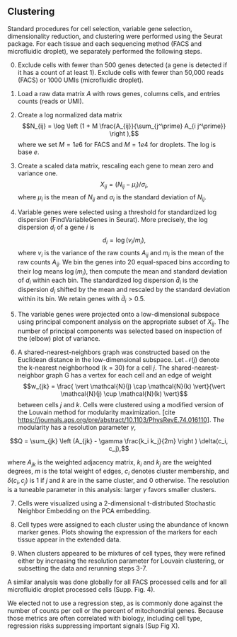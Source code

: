 ## Clustering

Standard procedures for cell selection, variable gene selection, dimensionality reduction, and clustering were performed using the Seurat package. For each tissue and each sequencing method (FACS and microfluidic droplet), we separately performed the following steps.

0. Exclude cells with fewer than 500 genes detected (a gene is detected if it has a count of at least 1). Exclude cells with fewer than 50,000 reads (FACS) or 1000 UMIs (microfluidic droplet).

1. Load a raw data matrix $A$ with rows genes, columns cells, and entries counts (reads or UMI).

2. Create a log normalized data matrix
$$N_{ij} = \log \left (1 + M \frac{A_{ij}}{\sum_{j^\prime} A_{i j^\prime}} \right ),$$
where we set $M = 1e6$ for FACS and $M = 1e4$ for droplets. The log is base $e$.

3. Create a scaled data matrix, rescaling each gene to mean zero and variance one.
$$X_{ij} = (N_{ij} - \mu_i)/\sigma_i,$$
where $\mu_i$ is the mean of $N_{ij}$ and $\sigma_i$ is the standard deviation of $N_{ij}$.

4. Variable genes were selected using a threshold for standardized log dispersion (FindVariableGenes in Seurat). More precisely, the log dispersion $d_i$ of a gene $i$ is
$$d_i = \log(v_i/m_i),$$
where $v_i$ is the variance of the raw counts $A_{ij}$ and $m_i$ is the mean of the raw counts $A_{ij}$. We bin the genes into 20 equal-spaced bins according to their log means $\log(m_i)$, then compute the mean and standard deviation of $d_i$ within each bin. The standardized log dispersion $\bar{d}_i$ is the dispersion $d_i$ shifted by the mean and rescaled by the standard deviation within its bin. We retain genes with $\bar{d}_i > 0.5$.

5.	The variable genes were projected onto a low-dimensional subspace using principal component analysis on the appropriate subset of $X_{ij}$. The number of principal components was selected based on inspection of the (elbow) plot of variance.

6.	A shared-nearest-neighbors graph was constructed based on the Euclidean distance in the low-dimensional subspace. Let $\mathcal{N}(j)$ denote the k-nearest neighborhood (k = 30) for a cell $j$. The shared-nearest-neighbor graph G has a vertex for each cell and an edge of weight
$$w_{jk} = \frac{
\vert \mathcal{N}(j) \cap \mathcal{N}(k) \vert}{\vert \mathcal{N}(j) \cup \mathcal{N}(k) \vert}$$
between cells $j$ and $k$.
Cells were clustered using a modified version of the Louvain method for modularity maximization. [cite https://journals.aps.org/pre/abstract/10.1103/PhysRevE.74.016110]. The modularity has a resolution parameter $\gamma$,

$$Q = \sum_{jk} \left (A_{jk} - \gamma \frac{k_i k_j}{2m} \right ) \delta(c_i, c_j),$$

where $A_{jk}$ is the weighted adjacency matrix, $k_i$ and $k_j$ are the weighted degrees, $m$ is the total weight of edges, $c_i$ denotes cluster membership, and $\delta(c_i,c_j)$ is $1$ if $j$ and $k$ are in the same cluster, and $0$ otherwise.
The resolution is a tuneable parameter in this analysis: larger $\gamma$ favors smaller clusters.

7.	Cells were visualized using a 2-dimensional t-distributed Stochastic Neighbor Embedding on the PCA embedding.

8.	Cell types were assigned to each cluster using the abundance of known marker genes. Plots showing the expression of the markers for each tissue appear in the extended data.

9.	When clusters appeared to be mixtures of cell types, they were refined either by increasing the resolution parameter for Louvain clustering, or subsetting the data and rerunning steps 3-7.

A similar analysis was done globally for all FACS processed cells and for all microfluidic droplet processed cells (Supp. Fig. 4).

We elected not to use a regression step, as is commonly done against the number of counts per cell or the percent of mitochondrial genes. Because those metrics are often correlated with biology, including cell type, regression risks suppressing important signals (Sup Fig X).
